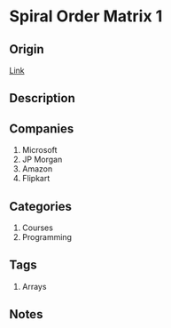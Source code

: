 # Spiral Order Matrix 1

## Origin

[Link](https://www.interviewbit.com/problems/spiral-order-matrix-i)

## Description

## Companies

1. Microsoft
1. JP Morgan
1. Amazon
1. Flipkart

## Categories

1. Courses
1. Programming

## Tags

1. Arrays

## Notes